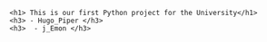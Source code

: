 
    <h1> This is our first Python project for the University</h1>
    <h3> - Hugo_Piper </h3>
    <h3>  - j_Emon </h3>
